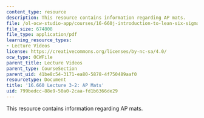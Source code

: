 ```yaml
---
content_type: resource
description: This resource contains information regarding AP mats.
file: /ol-ocw-studio-app/courses/16-660j-introduction-to-lean-six-sigma-methods-january-iap-2012/799bedcc88e950a02caafd1b6366de29_MIT6_660JIAP12_3-2APVari.pdf
file_size: 674808
file_type: application/pdf
learning_resource_types:
- Lecture Videos
license: https://creativecommons.org/licenses/by-nc-sa/4.0/
ocw_type: OCWFile
parent_title: Lecture Videos
parent_type: CourseSection
parent_uid: 41be8c54-3171-ea80-5878-4f750489aaf0
resourcetype: Document
title: '16.660 Lecture 3-2: AP Mats'
uid: 799bedcc-88e9-50a0-2caa-fd1b6366de29
---
```

This resource contains information regarding AP mats.